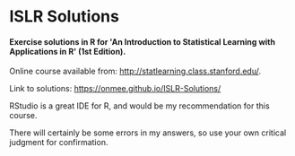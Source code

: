 # ISLR Solutions

#### Exercise solutions in R for 'An Introduction to Statistical Learning with Applications in R' (1st Edition).

Online course available from: http://statlearning.class.stanford.edu/.

Link to solutions: https://onmee.github.io/ISLR-Solutions/

RStudio is a great IDE for R, and would be my recommendation for this course.

There will certainly be some errors in my answers, so use your own critical judgment for confirmation.


